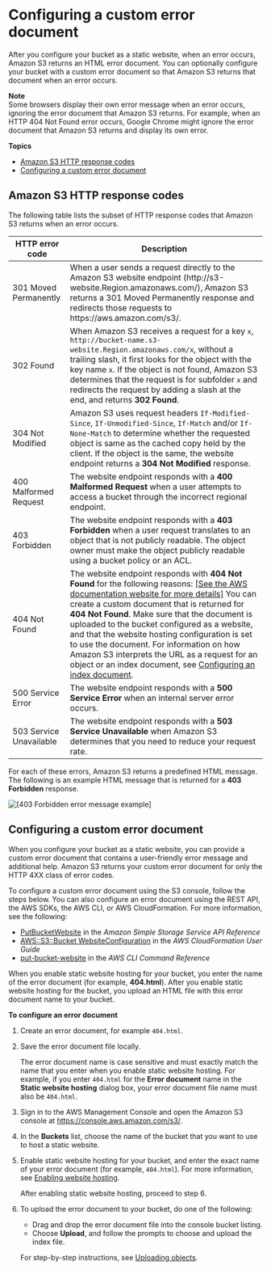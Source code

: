# Configuring a custom error document<a name="CustomErrorDocSupport"></a>

After you configure your bucket as a static website, when an error occurs, Amazon S3 returns an HTML error document\. You can optionally configure your bucket with a custom error document so that Amazon S3 returns that document when an error occurs\. 

**Note**  
Some browsers display their own error message when an error occurs, ignoring the error document that Amazon S3 returns\. For example, when an HTTP 404 Not Found error occurs, Google Chrome might ignore the error document that Amazon S3 returns and display its own error\.

**Topics**
+ [Amazon S3 HTTP response codes](#s3-http-error-codes)
+ [Configuring a custom error document](#custom-error-document)

## Amazon S3 HTTP response codes<a name="s3-http-error-codes"></a>

The following table lists the subset of HTTP response codes that Amazon S3 returns when an error occurs\. 


| HTTP error code | Description | 
| --- | --- | 
| 301 Moved Permanently | When a user sends a request directly to the Amazon S3 website endpoint \(http://s3\-website\.Region\.amazonaws\.com/\), Amazon S3 returns a 301 Moved Permanently response and redirects those requests to https://aws\.amazon\.com/s3/\. | 
| 302 Found |  When Amazon S3 receives a request for a key `x`, `http://bucket-name.s3-website.Region.amazonaws.com/x`, without a trailing slash, it first looks for the object with the key name `x`\. If the object is not found, Amazon S3 determines that the request is for subfolder `x` and redirects the request by adding a slash at the end, and returns **302 Found**\.   | 
| 304 Not Modified |  Amazon S3 uses request headers `If-Modified-Since`, `If-Unmodified-Since`, `If-Match` and/or `If-None-Match` to determine whether the requested object is same as the cached copy held by the client\. If the object is the same, the website endpoint returns a **304 Not Modified** response\.  | 
| 400 Malformed Request |  The website endpoint responds with a **400 Malformed Request** when a user attempts to access a bucket through the incorrect regional endpoint\.   | 
| 403 Forbidden |  The website endpoint responds with a **403 Forbidden** when a user request translates to an object that is not publicly readable\. The object owner must make the object publicly readable using a bucket policy or an ACL\.   | 
| 404 Not Found |  The website endpoint responds with **404 Not Found** for the following reasons: [\[See the AWS documentation website for more details\]](http://docs.aws.amazon.com/AmazonS3/latest/userguide/CustomErrorDocSupport.html) You can create a custom document that is returned for **404 Not Found**\. Make sure that the document is uploaded to the bucket configured as a website, and that the website hosting configuration is set to use the document\. For information on how Amazon S3 interprets the URL as a request for an object or an index document, see [Configuring an index document](IndexDocumentSupport.md)\.   | 
| 500 Service Error |  The website endpoint responds with a **500 Service Error** when an internal server error occurs\.  | 
| 503 Service Unavailable |  The website endpoint responds with a **503 Service Unavailable** when Amazon S3 determines that you need to reduce your request rate\.   | 

 For each of these errors, Amazon S3 returns a predefined HTML message\. The following is an example HTML message that is returned for a **403 Forbidden** response\.

![\[403 Forbidden error message example\]](http://docs.aws.amazon.com/AmazonS3/latest/userguide/images/WebsiteErrorExample403.png)

## Configuring a custom error document<a name="custom-error-document"></a>

When you configure your bucket as a static website, you can provide a custom error document that contains a user\-friendly error message and additional help\. Amazon S3 returns your custom error document for only the HTTP 4XX class of error codes\. 

To configure a custom error document using the S3 console, follow the steps below\. You can also configure an error document using the REST API, the AWS SDKs, the AWS CLI, or AWS CloudFormation\. For more information, see the following:
+ [PutBucketWebsite](https://docs.aws.amazon.com/AmazonS3/latest/API/API_PutBucketWebsite.html) in the *Amazon Simple Storage Service API Reference*
+ [AWS::S3::Bucket WebsiteConfiguration](https://docs.aws.amazon.com/AWSCloudFormation/latest/UserGuide/aws-properties-s3-bucket-websiteconfiguration.html) in the *AWS CloudFormation User Guide*
+ [put\-bucket\-website](https://awscli.amazonaws.com/v2/documentation/api/latest/reference/s3api/put-bucket-website.html) in the *AWS CLI Command Reference*

When you enable static website hosting for your bucket, you enter the name of the error document \(for example, **404\.html**\)\. After you enable static website hosting for the bucket, you upload an HTML file with this error document name to your bucket\.

**To configure an error document**

1. Create an error document, for example `404.html`\.

1. Save the error document file locally\.

   The error document name is case sensitive and must exactly match the name that you enter when you enable static website hosting\. For example, if you enter `404.html` for the **Error document** name in the **Static website hosting** dialog box, your error document file name must also be `404.html`\.

1. Sign in to the AWS Management Console and open the Amazon S3 console at [https://console\.aws\.amazon\.com/s3/](https://console.aws.amazon.com/s3/)\.

1. In the **Buckets** list, choose the name of the bucket that you want to use to host a static website\.

1. Enable static website hosting for your bucket, and enter the exact name of your error document \(for example, `404.html`\)\. For more information, see [Enabling website hosting](EnableWebsiteHosting.md)\.

   After enabling static website hosting, proceed to step 6\. 

1. To upload the error document to your bucket, do one of the following:
   + Drag and drop the error document file into the console bucket listing\.
   + Choose **Upload**, and follow the prompts to choose and upload the index file\.

   For step\-by\-step instructions, see [Uploading objects](upload-objects.md)\.
